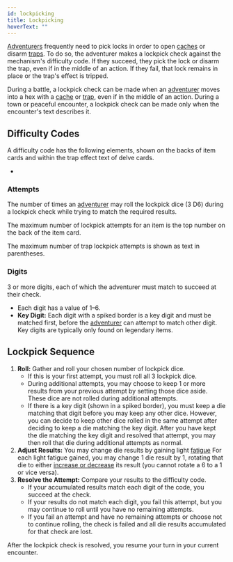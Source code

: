 ```yaml
---
id: lockpicking
title: Lockpicking
hoverText: ""
---
```


[Adventurers](/docs/all/glossary/adventurer) frequently need to pick locks in order to open [caches](/docs/all/glossary/cache) or disarm [traps](/docs/all/glossary/trap). To do so, the adventurer makes a lockpick check against the mechanism's difficulty code. If they succeed, they pick the lock or disarm the trap, even if in the middle of an action. If they fail, that lock remains in place or the trap's effect is tripped.

During a battle, a lockpick check can be made when an [adventurer](/docs/all/glossary/adventurer) moves into a hex with a [cache](/docs/all/glossary/cache) or [trap](/docs/all/glossary/trap), even if in the middle of an action. During a town or peaceful encounter, a lockpick check can be made only when the encounter's text describes it.

## Difficulty Codes

A difficulty code has the following elements, shown on the backs of item cards and within the trap effect text of delve cards.

-

### Attempts

The number of times an [adventurer](/docs/all/glossary/adventurer) may roll the lockpick dice (3 D6) during a lockpick check while trying to match the required results.

The maximum number of lockpick attempts for an item is the top number on the back of the item card.

The maximum number of trap lockpick attempts is shown as text in parentheses.

### Digits

3 or more digits, each of which the adventurer must match to succeed at their check.

- Each digit has a value of 1–6.
- **Key Digit:** Each digit with a spiked border is a key digit and must be matched first, before the [adventurer](/docs/all/glossary/adventurer) can attempt to match other digit. Key digits are typically only found on legendary items.

## Lockpick Sequence

1. **Roll:** Gather and roll your chosen number of lockpick dice.
   - If this is your first attempt, you must roll all 3 lockpick dice.
   - During additional attempts, you may choose to keep 1 or more results from your previous attempt by setting those dice aside. These dice are not rolled during additional attempts.
   - If there is a key digit (shown in a spiked border), you must keep a die matching that digit before you may keep any other dice. However, you can decide to keep other dice rolled in the same attempt after deciding to keep a die matching the key digit. After you have kept the die matching the key digit and resolved that attempt, you may then roll that die during additional attempts as normal.
2. **Adjust Results:** You may change die results by gaining light [fatigue](/docs/all/glossary/fatigue) For each light fatigue gained, you may change 1 die result by 1, rotating that die to either [increase or decrease](/docs/all/glossary/increase-or-reduce) its result (you cannot rotate a 6 to a 1 or vice versa).
3. **Resolve the Attempt:** Compare your results to the difficulty code.
   - If your accumulated results match each digit of the code, you succeed at the check.
   - If your results do not match each digit, you fail this attempt, but you may continue to roll until you have no remaining attempts.
   - If you fail an attempt and have no remaining attempts or choose not to continue rolling, the check is failed and all die results accumulated for that check are lost.

After the lockpick check is resolved, you resume your turn in your current encounter.
